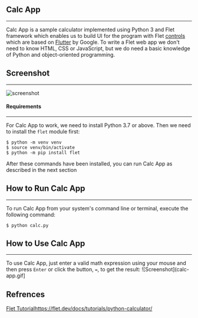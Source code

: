 ## Calc App

*******
Calc App is a sample calculator implemented using Python 3 and Flet framework which enables us to build UI for the program with Flet [controls](https://flet.dev/docs/controls) which are based on [Flutter](https://flutter.dev/) by Google. To write a Flet web app we don't need to know HTML, CSS or JavaScript, but we do need a basic knowledge of Python and object-oriented programming.

## Screenshot
*******

![screenshot](https://github.com/Billie999/Flet_Calculator_App/assets/60508084/4d67e839-c07a-43ef-bb7e-1fc803cb8d4e)


#### Requirements
*******

For Calc App to work, we need to install Python 3.7 or above. Then we need to install the `flet` module first:

```console
$ python -m venv venv
$ source venv/bin/activate
$ python -m pip install flet
```
After these commands have been installed, you can run Calc App as described in the next section

## How to Run Calc App

**********
To run Calc App from your system's command line or terminal, execute the following command:

```console
$ python calc.py
```

## How to Use Calc App

**********
To use Calc App, just enter a valid math expression using your mouse and then press `Enter` or click the button, `=`, to get the result: 
![Screenshot](calc-app.gif]










## Refrences
[Flet Tutorial](https://flet.dev/docs/tutorials/python-calculator/)https://flet.dev/docs/tutorials/python-calculator/
